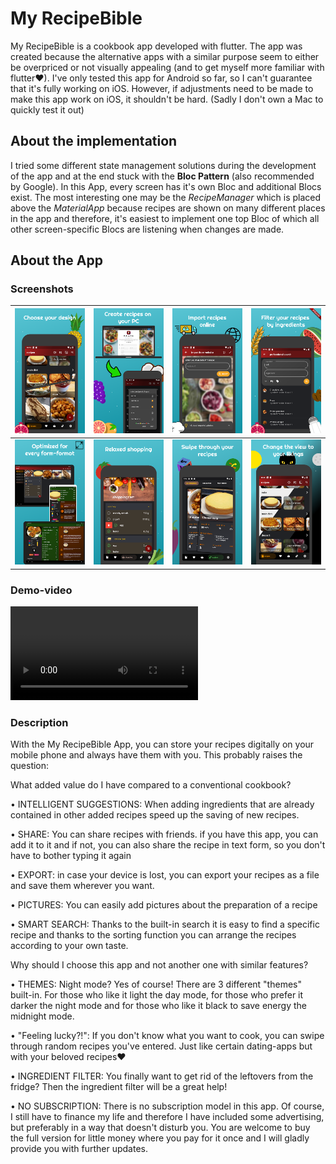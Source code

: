 # My RecipeBible

My RecipeBible is a cookbook app developed with flutter. The app was created because the alternative apps with a similar purpose seem to either be overpriced or not visually appealing (and to get myself more familiar with flutter❤). I've only tested this app for Android so far, so I can't guarantee that it's fully working on iOS. However, if adjustments need to be made to make this app work on iOS, it shouldn't be hard. (Sadly I don't own a Mac to quickly test it out)

## About the implementation

I tried some different state management solutions during the development of the app and at the end stuck with the **Bloc Pattern** (also recommended by Google).
In this App, every screen has it's own Bloc and additional Blocs exist. The most interesting one may be the <em>RecipeManager</em> which is placed above the <em>MaterialApp</em> because recipes are shown on many different places in the app and therefore, it's easiest to implement one top Bloc of which all other screen-specific Blocs are listening when changes are made.

## About the App

### Screenshots

| ![image1](https://github.com/DanXCVII/my_recipe_book/blob/master/release%20images/choose-design.webp)    | ![image2](https://github.com/DanXCVII/my_recipe_book/blob/master/release%20images/create-pc.webp)     | ![image3](https://github.com/DanXCVII/my_recipe_book/blob/master/release%20images/import-recipes-online.webp) | ![image4](https://github.com/DanXCVII/my_recipe_book/blob/master/release%20images/ingredient-filter.webp) |
| -------------------------------------------------------------------------------------------------------- | ----------------------------------------------------------------------------------------------------- | ------------------------------------------------------------------------------------------------------------- | --------------------------------------------------------------------------------------------------------- |
| ![image5](https://github.com/DanXCVII/my_recipe_book/blob/master/release%20images/optimized-format.webp) | ![image6](https://github.com/DanXCVII/my_recipe_book/blob/master/release%20images/shopping-list.webp) | ![image7](https://github.com/DanXCVII/my_recipe_book/blob/master/release%20images/swipe-recipes.webp)         | ![image8](https://github.com/DanXCVII/my_recipe_book/blob/master/release%20images/view.webp)              |

### Demo-video

![video](https://github.com/DanXCVII/my_recipe_book/blob/master/release%20images/demo.mp4)

### Description

With the My RecipeBible App, you can store your recipes digitally on your mobile phone and always have them with you. This probably raises the question:

What added value do I have compared to a conventional cookbook?

• INTELLIGENT SUGGESTIONS: When adding ingredients that are already contained in other added recipes speed up the saving of new recipes.

• SHARE: You can share recipes with friends. if you have this app, you can add it to it and if not, you can also share the recipe in text form, so you don't have to bother typing it again

• EXPORT: in case your device is lost, you can export your recipes as a file and save them wherever you want.

• PICTURES: You can easily add pictures about the preparation of a recipe

• SMART SEARCH: Thanks to the built-in search it is easy to find a specific recipe and thanks to the sorting function you can arrange the recipes according to your own taste.

Why should I choose this app and not another one with similar features?

• THEMES: Night mode? Yes of course! There are 3 different "themes" built-in. For those who like it light the day mode, for those who prefer it darker the night mode and for those who like it black to save energy the midnight mode.

• "Feeling lucky?!": If you don't know what you want to cook, you can swipe through random recipes you've entered. Just like certain dating-apps but with your beloved recipes❤

• INGREDIENT FILTER: You finally want to get rid of the leftovers from the fridge? Then the ingredient filter will be a great help!

• NO SUBSCRIPTION: There is no subscription model in this app. Of course, I still have to finance my life and therefore I have included some advertising, but preferably in a way that doesn't disturb you. You are welcome to buy the full version for little money where you pay for it once and I will gladly provide you with further updates.
